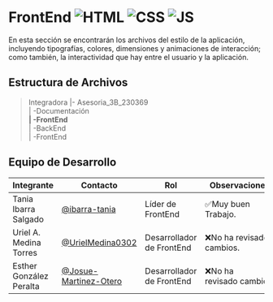 # FrontEnd ![HTML](https://img.shields.io/badge/HTML-239120?style=for-the-badge&logo=html5&logoColor=white) ![CSS](https://img.shields.io/badge/CSS-239120?&style=for-the-badge&logo=css3&logoColor=white) ![JS](https://img.shields.io/badge/JavaScript-F7DF1E?style=for-the-badge&logo=javascript&logoColor=black)

En esta sección se encontrarán los archivos del estilo de la aplicación, incluyendo tipografías, colores, dimensiones y animaciones de interacción; como también, la interactividad que hay entre el usuario y la aplicación. 

## Estructura de Archivos

>Integradora |- Asesoria_3B_230369 <br>
>| -Documentación <br>
>**| -FrontEnd** <br>
>| -BackEnd <br>
>| -FrontEnd 

## Equipo de Desarrollo

|Integrante|Contacto|Rol|Observaciones|
|----------|--------|---|-------------|
|Tania Ibarra Salgado|[@ibarra-tania](https://github.com/ibarra-tania)|Líder de FrontEnd|✅Muy buen Trabajo.|
|Uriel A. Medina Torres|[@UrielMedina0302](https://github.com/UrielMedina0302)|Desarrollador de FrontEnd|❌No ha revisado cambios.|
|Esther González Peralta|[@Josue-Martinez-Otero](https://github.com/Josue-Martinez-Otero)|Desarrollador de FrontEnd|❌No ha revisado cambios.|